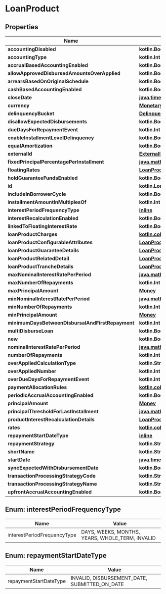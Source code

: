 
# LoanProduct

## Properties
| Name | Type | Description | Notes |
| ------------ | ------------- | ------------- | ------------- |
| **accountingDisabled** | **kotlin.Boolean** |  |  [optional] |
| **accountingType** | **kotlin.Int** |  |  [optional] |
| **accrualBasedAccountingEnabled** | **kotlin.Boolean** |  |  [optional] |
| **allowApprovedDisbursedAmountsOverApplied** | **kotlin.Boolean** |  |  [optional] |
| **arrearsBasedOnOriginalSchedule** | **kotlin.Boolean** |  |  [optional] |
| **cashBasedAccountingEnabled** | **kotlin.Boolean** |  |  [optional] |
| **closeDate** | [**java.time.LocalDate**](java.time.LocalDate.md) |  |  [optional] |
| **currency** | [**MonetaryCurrency**](MonetaryCurrency.md) |  |  [optional] |
| **delinquencyBucket** | [**DelinquencyBucket**](DelinquencyBucket.md) |  |  [optional] |
| **disallowExpectedDisbursements** | **kotlin.Boolean** |  |  [optional] |
| **dueDaysForRepaymentEvent** | **kotlin.Int** |  |  [optional] |
| **enableInstallmentLevelDelinquency** | **kotlin.Boolean** |  |  [optional] |
| **equalAmortization** | **kotlin.Boolean** |  |  [optional] |
| **externalId** | [**ExternalId**](ExternalId.md) |  |  [optional] |
| **fixedPrincipalPercentagePerInstallment** | [**java.math.BigDecimal**](java.math.BigDecimal.md) |  |  [optional] |
| **floatingRates** | [**LoanProductFloatingRates**](LoanProductFloatingRates.md) |  |  [optional] |
| **holdGuaranteeFundsEnabled** | **kotlin.Boolean** |  |  [optional] |
| **id** | **kotlin.Long** |  |  [optional] |
| **includeInBorrowerCycle** | **kotlin.Boolean** |  |  [optional] |
| **installmentAmountInMultiplesOf** | **kotlin.Int** |  |  [optional] |
| **interestPeriodFrequencyType** | [**inline**](#InterestPeriodFrequencyType) |  |  [optional] |
| **interestRecalculationEnabled** | **kotlin.Boolean** |  |  [optional] |
| **linkedToFloatingInterestRate** | **kotlin.Boolean** |  |  [optional] |
| **loanProductCharges** | [**kotlin.collections.List&lt;Charge&gt;**](Charge.md) |  |  [optional] |
| **loanProductConfigurableAttributes** | [**LoanProductConfigurableAttributes**](LoanProductConfigurableAttributes.md) |  |  [optional] |
| **loanProductGuaranteeDetails** | [**LoanProductGuaranteeDetails**](LoanProductGuaranteeDetails.md) |  |  [optional] |
| **loanProductRelatedDetail** | [**LoanProductRelatedDetail**](LoanProductRelatedDetail.md) |  |  [optional] |
| **loanProductTrancheDetails** | [**LoanProductTrancheDetails**](LoanProductTrancheDetails.md) |  |  [optional] |
| **maxNominalInterestRatePerPeriod** | [**java.math.BigDecimal**](java.math.BigDecimal.md) |  |  [optional] |
| **maxNumberOfRepayments** | **kotlin.Int** |  |  [optional] |
| **maxPrincipalAmount** | [**Money**](Money.md) |  |  [optional] |
| **minNominalInterestRatePerPeriod** | [**java.math.BigDecimal**](java.math.BigDecimal.md) |  |  [optional] |
| **minNumberOfRepayments** | **kotlin.Int** |  |  [optional] |
| **minPrincipalAmount** | [**Money**](Money.md) |  |  [optional] |
| **minimumDaysBetweenDisbursalAndFirstRepayment** | **kotlin.Int** |  |  [optional] |
| **multiDisburseLoan** | **kotlin.Boolean** |  |  [optional] |
| **new** | **kotlin.Boolean** |  |  [optional] |
| **nominalInterestRatePerPeriod** | [**java.math.BigDecimal**](java.math.BigDecimal.md) |  |  [optional] |
| **numberOfRepayments** | **kotlin.Int** |  |  [optional] |
| **overAppliedCalculationType** | **kotlin.String** |  |  [optional] |
| **overAppliedNumber** | **kotlin.Int** |  |  [optional] |
| **overDueDaysForRepaymentEvent** | **kotlin.Int** |  |  [optional] |
| **paymentAllocationRules** | [**kotlin.collections.List&lt;LoanProductPaymentAllocationRule&gt;**](LoanProductPaymentAllocationRule.md) |  |  [optional] |
| **periodicAccrualAccountingEnabled** | **kotlin.Boolean** |  |  [optional] |
| **principalAmount** | [**Money**](Money.md) |  |  [optional] |
| **principalThresholdForLastInstallment** | [**java.math.BigDecimal**](java.math.BigDecimal.md) |  |  [optional] |
| **productInterestRecalculationDetails** | [**LoanProductInterestRecalculationDetails**](LoanProductInterestRecalculationDetails.md) |  |  [optional] |
| **rates** | [**kotlin.collections.List&lt;Rate&gt;**](Rate.md) |  |  [optional] |
| **repaymentStartDateType** | [**inline**](#RepaymentStartDateType) |  |  [optional] |
| **repaymentStrategy** | **kotlin.String** |  |  [optional] |
| **shortName** | **kotlin.String** |  |  [optional] |
| **startDate** | [**java.time.LocalDate**](java.time.LocalDate.md) |  |  [optional] |
| **syncExpectedWithDisbursementDate** | **kotlin.Boolean** |  |  [optional] |
| **transactionProcessingStrategyCode** | **kotlin.String** |  |  [optional] |
| **transactionProcessingStrategyName** | **kotlin.String** |  |  [optional] |
| **upfrontAccrualAccountingEnabled** | **kotlin.Boolean** |  |  [optional] |


<a id="InterestPeriodFrequencyType"></a>
## Enum: interestPeriodFrequencyType
| Name | Value |
| ---- | ----- |
| interestPeriodFrequencyType | DAYS, WEEKS, MONTHS, YEARS, WHOLE_TERM, INVALID |


<a id="RepaymentStartDateType"></a>
## Enum: repaymentStartDateType
| Name | Value |
| ---- | ----- |
| repaymentStartDateType | INVALID, DISBURSEMENT_DATE, SUBMITTED_ON_DATE |



